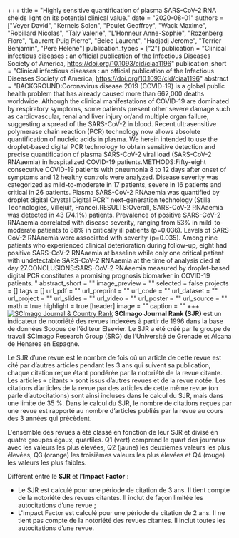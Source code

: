 +++
title = "Highly sensitive quantification of plasma SARS-CoV-2 RNA shelds light on its potential clinical value."
date = "2020-08-01"
authors = ["Veyer David", "Kerneis Solen", "Poulet Geoffroy", "Wack Maxime", "Robillard Nicolas", "Taly Valerie", "L'Honneur Anne-Sophie", "Rozenberg Flore", "Laurent-Puig Pierre", "Belec Laurent", "Hadjadj Jerome", "Terrier Benjamin", "Pere Helene"]
publication_types = ["2"]
publication = "Clinical infectious diseases : an official publication of the Infectious Diseases Society of America, https://doi.org/10.1093/cid/ciaa1196"
publication_short = "Clinical infectious diseases : an official publication of the Infectious Diseases Society of America, https://doi.org/10.1093/cid/ciaa1196"
abstract = "BACKGROUND:Coronavirus disease 2019 (COVID-19) is a global public health problem that has already caused more than 662,000 deaths worldwide. Although the clinical manifestations of COVID-19 are dominated by respiratory symptoms, some patients present other severe damage such as cardiovascular, renal and liver injury or/and multiple organ failure, suggesting a spread of the SARS-CoV-2 in blood. Recent ultrasensitive polymerase chain reaction (PCR) technology now allows absolute quantification of nucleic acids in plasma. We herein intended to use the droplet-based digital PCR technology to obtain sensitive detection and precise quantification of plasma SARS-CoV-2 viral load (SARS-CoV-2 RNAaemia) in hospitalized COVID-19 patients.METHODS:Fifty-eight consecutive COVID-19 patients with pneumonia 8 to 12 days after onset of symptoms and 12 healthy controls were analyzed. Disease severity was categorized as mild-to-moderate in 17 patients, severe in 16 patients and critical in 26 patients. Plasma SARS-CoV-2 RNAaemia was quantified by droplet digital Crystal Digital PCR™ next-generation technology (Stilla Technologies, Villejuif, France).RESULTS:Overall, SARS-CoV-2 RNAaemia was detected in 43 (74.1%) patients. Prevalence of positive SARS-CoV-2 RNAaemia correlated with disease severity, ranging from 53% in mild-to-moderate patients to 88% in critically ill patients (p=0.036). Levels of SARS-CoV-2 RNAaemia were associated with severity (p=0.035). Among nine patients who experienced clinical deterioration during follow-up, eight had positive SARS-CoV-2 RNAaemia at baseline while only one critical patient with undetectable SARS-CoV-2 RNAaemia at the time of analysis died at day 27.CONCLUSIONS:SARS-CoV-2 RNAaemia measured by droplet-based digital PCR constitutes a promising prognosis biomarker in COVID-19 patients. "
abstract_short = ""
image_preview = ""
selected = false
projects = []
tags = []
url_pdf = ""
url_preprint = ""
url_code = ""
url_dataset = ""
url_project = ""
url_slides = ""
url_video = ""
url_poster = ""
url_source = ""
math = true
highlight = true
[header]
image = ""
caption = ""
+++
<a href="https://www.scimagojr.com/journalsearch.php?q=21817&amp;tip=sid&amp;exact=no" title="SCImago Journal &amp; Country Rank"><img border="0" src="https://www.scimagojr.com/journal_img.php?id=21817" alt="SCImago Journal &amp; Country Rank"  /></a>
**SCImago Journal Rank (SJR)** est un indicateur de notoriété des revues indexées à partir de 1996 dans la base de données Scopus de l’éditeur Elsevier. Le SJR a été créé par le groupe de travail SCImago Research Group (SRG) de l’Université de Grenade et Alcana de Henares en Espagne.  
  
Le SJR d’une revue est le nombre de fois où un article de cette revue est cité par d’autres articles pendant les 3 ans qui suivent sa publication, chaque citation reçue étant pondérée par la notoriété de la revue citante. Les articles « citants » sont issus d’autres revues et de la revue notée. Les citations d’articles de la revue par des articles de cette même revue (on parle d’autocitations) sont ainsi incluses dans le calcul du SJR, mais dans une limite de 35 %. Dans le calcul du SJR, le nombre de citations reçues par une revue est rapporté au nombre d’articles publiés par la revue au cours des 3 années qui précèdent.  
  
L'ensemble des revues a été classé en fonction de leur SJR et divisé en quatre groupes égaux, quartiles. Q1 (vert) comprend le quart des journaux avec les valeurs les plus élevées, Q2 (jaune) les deuxièmes valeurs les plus élevées, Q3 (orange) les troisièmes valeurs les plus élevées et Q4 (rouge) les valeurs les plus faibles.  
  
Différent entre le **SJR** et l'**Impact Factor** :  
- Le SJR est calculé pour une période de citation de 3 ans. Il tient compte de la notoriété des revues citantes. Il inclut de façon limitée les autocitations d’une revue ;  
- L'Impact Factor est calculé pour une période de citation de 2 ans. Il ne tient pas compte de la notoriété des revues citantes. Il inclut toutes les autocitations d’une revue.
